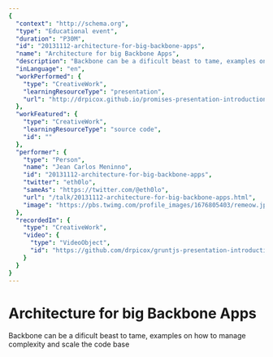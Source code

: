 ```yaml
---
{
  "context": "http://schema.org",
  "type": "Educational event",
  "duration": "P30M",
  "id": "20131112-architecture-for-big-backbone-apps",
  "name": "Architecture for big Backbone Apps",
  "description": "Backbone can be a dificult beast to tame, examples on how to manage complexity and scale the code base",
  "inLanguage": "en",
  "workPerformed": {
    "type": "CreativeWork",
    "learningResourceType": "presentation",
    "url": "http://drpicox.github.io/promises-presentation-introduction/#/"
  },
  "workFeatured": {
    "type": "CreativeWork",
    "learningResourceType": "source code",
    "id": ""
  },
  "performer": {
    "type": "Person",
    "name": "Jean Carlos Meninno",
    "id": "20131112-architecture-for-big-backbone-apps",
    "twitter": "eth0lo",
    "sameAs": "https://twitter.com/@eth0lo",
    "url": "/talk/20131112-architecture-for-big-backbone-apps.html",
    "image": "https://pbs.twimg.com/profile_images/1676805403/remeow.jpg"
  },
  "recordedIn": {
    "type": "CreativeWork",
    "video": {
      "type": "VideoObject",
      "id": "https://github.com/drpicox/gruntjs-presentation-introduction"
    }
  }
}
---
```

# Architecture for big Backbone Apps

Backbone can be a dificult beast to tame, examples on how to manage complexity and scale the code base